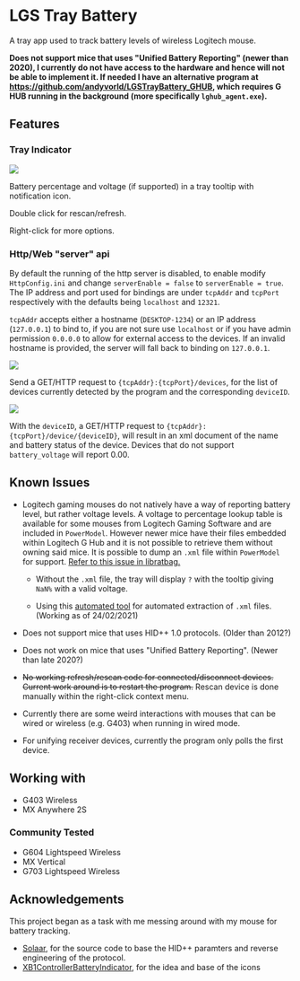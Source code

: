 # LGS Tray Battery
A tray app used to track battery levels of wireless Logitech mouse.

**Does not support mice that uses "Unified Battery Reporting" (newer than 2020), I currently do not have access to the hardware and hence will not be able to implement it. If needed I have an alternative program at https://github.com/andyvorld/LGSTrayBattery_GHUB, which requires G HUB running in the background (more specifically `lghub_agent.exe`).**

## Features
### Tray Indicator
![](https://i.imgur.com/g5e3jsz.png)

Battery percentage and voltage (if supported) in a tray tooltip with notification icon.

Double click for rescan/refresh.

Right-click for more options.

### Http/Web "server" api
By default the running of the http server is disabled, to enable modify `HttpConfig.ini` and change `serverEnable = false` to `serverEnable = true`. The IP address and port used for bindings are under `tcpAddr` and `tcpPort` respectively with the defaults being `localhost` and `12321`.

`tcpAddr` accepts either a hostname (`DESKTOP-1234`) or an IP address (`127.0.0.1`) to bind to, if you are not sure use `localhost` or if you have admin permission `0.0.0.0` to allow for external access to the devices. If an invalid hostname is provided, the server will fall back to binding on `127.0.0.1`.

![](https://i.imgur.com/IH4YKHl.png)

Send a GET/HTTP request to `{tcpAddr}:{tcpPort}/devices`, for the list of devices currently detected by the program and the corresponding `deviceID`.

![](https://i.imgur.com/hFIlh0o.png)

With the `deviceID`, a GET/HTTP request to `{tcpAddr}:{tcpPort}/device/{deviceID}`, will result in an xml document of the name and battery status of the device. Devices that do not support `battery_voltage` will report 0.00.

## Known Issues
- Logitech gaming mouses do not natively have a way of reporting battery level, but rather voltage levels. A voltage to percentage lookup table is available for some mouses from Logitech Gaming Software and are included in `PowerModel`. However newer mice have their files embedded within Logitech G Hub and it is not possible to retrieve them without owning said mice. It is possible to dump an `.xml` file within `PowerModel` for support. [Refer to this issue in libratbag.](https://github.com/libratbag/piper/issues/222#issuecomment-487557251)

    - Without the `.xml` file, the tray will display `?` with the tooltip giving `NaN%` with a valid voltage.

    - Using this [automated tool](https://github.com/andyvorld/LGSTrayBattery_GHUB_dump) for automated extraction of `.xml` files. (Working as of 24/02/2021)

- Does not support mice that uses HID++ 1.0 protocols. (Older than 2012?)

- Does not work on mice that uses "Unified Battery Reporting". (Newer than late 2020?)

- ~~No working refresh/rescan code for connected/disconnect devices. Current work around is to restart the program.~~ Rescan device is done manually within the right-click context menu.

- Currently there are some weird interactions with mouses that can be wired or wireless (e.g. G403) when running in wired mode.

- For unifying receiver devices, currently the program only polls the first device.

## Working with
- G403 Wireless
- MX Anywhere 2S
### Community Tested
- G604 Lightspeed Wireless
- MX Vertical
- G703 Lightspeed Wireless

## Acknowledgements
This project began as a task with me messing around with my mouse for battery tracking.

- [Solaar](https://github.com/pwr-Solaar/Solaar), for the source code to base the HID++ paramters and reverse engineering of the protocol.
- [XB1ControllerBatteryIndicator](https://github.com/NiyaShy/XB1ControllerBatteryIndicator), for the idea and base of the icons
